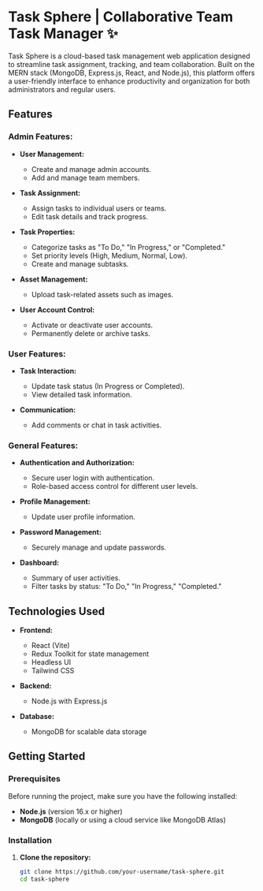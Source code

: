 # Task Sphere | Collaborative Team Task Manager ✨

Task Sphere is a cloud-based task management web application designed to streamline task assignment, tracking, and team collaboration. Built on the MERN stack (MongoDB, Express.js, React, and Node.js), this platform offers a user-friendly interface to enhance productivity and organization for both administrators and regular users.

## Features

### **Admin Features:**
- **User Management:**
  - Create and manage admin accounts.
  - Add and manage team members.
  
- **Task Assignment:**
  - Assign tasks to individual users or teams.
  - Edit task details and track progress.
  
- **Task Properties:**
  - Categorize tasks as "To Do," "In Progress," or "Completed."
  - Set priority levels (High, Medium, Normal, Low).
  - Create and manage subtasks.
  
- **Asset Management:**
  - Upload task-related assets such as images.

- **User Account Control:**
  - Activate or deactivate user accounts.
  - Permanently delete or archive tasks.

### **User Features:**
- **Task Interaction:**
  - Update task status (In Progress or Completed).
  - View detailed task information.

- **Communication:**
  - Add comments or chat in task activities.

### **General Features:**
- **Authentication and Authorization:**
  - Secure user login with authentication.
  - Role-based access control for different user levels.

- **Profile Management:**
  - Update user profile information.

- **Password Management:**
  - Securely manage and update passwords.

- **Dashboard:**
  - Summary of user activities.
  - Filter tasks by status: "To Do," "In Progress," "Completed."

## Technologies Used

- **Frontend:**
  - React (Vite)
  - Redux Toolkit for state management
  - Headless UI
  - Tailwind CSS
  
- **Backend:**
  - Node.js with Express.js
  
- **Database:**
  - MongoDB for scalable data storage

## Getting Started

### Prerequisites

Before running the project, make sure you have the following installed:

- **Node.js** (version 16.x or higher)
- **MongoDB** (locally or using a cloud service like MongoDB Atlas)

### Installation

1. **Clone the repository:**

   ```bash
   git clone https://github.com/your-username/task-sphere.git
   cd task-sphere
